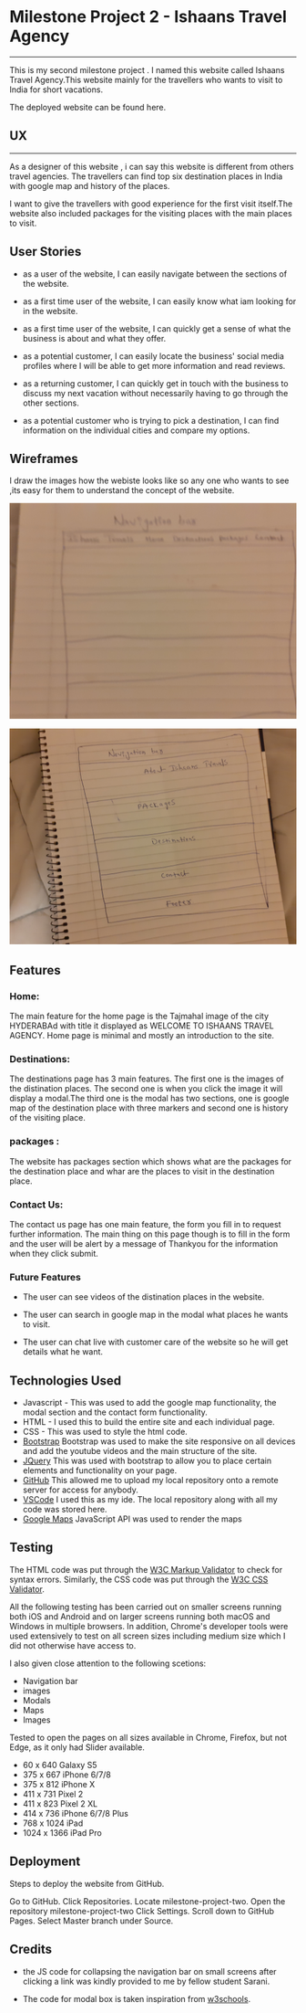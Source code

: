 

#  Milestone Project 2 - Ishaans Travel Agency  
----------------------------------------------------------------------------

This is my second milestone project . I named this website called Ishaans Travel Agency.This 
website mainly for the travellers who wants to visit to India for short vacations.

The deployed website can be found here.

## UX
----------------------------------------------------------------------------------

As a designer of this website , i can say this website is different from others travel agencies.
The travellers can find top six destination places in India with google map and history of the 
places.

I want to give the travellers with good experience for the first visit itself.The website
also included packages for the visiting places with the main places to visit.

## User Stories
* as a user of the website, I can easily navigate between the sections of the website.

* as a first time user of the website, I can easily know what iam looking for in the website.

* as a first time user of the website, I can quickly get a sense of what the business is about
  and what they offer.

* as a potential customer, I can easily locate the business' social media profiles where I
 will be able to get more information and read reviews.

* as a returning customer, I can quickly get in touch with the business to discuss my next vacation
 without necessarily having to go through the other sections.

* as a potential customer who is trying to pick a destination, I can find information on the
 individual cities and compare my options.

## Wireframes

I draw the images how the webiste looks like so any one who wants to see ,its easy for them 
to understand the concept of the website.

![Navigation bar](images/wireframe.jpg)

![website concept](images/wireframe2.jpg)

## Features
### Home:
The main feature for the home page is the Tajmahal image of the city HYDERABAd with title it 
displayed as WELCOME TO ISHAANS TRAVEL AGENCY. 
Home page is minimal and mostly an introduction to the site.

### Destinations:
The destinations page has 3 main features. The first one is the images of the distination places.
The second one is when you click the image it will display a modal.The third one is the modal 
has two sections, one is google map of the destination place with three markers and second one 
is history of the visiting place.

### packages :
The website has packages section which shows what are the packages for the destination place
and whar are the places to visit in the destination place.

### Contact Us:
The contact us page has one main feature, the form you fill in to request further information. 
The main thing on this  page though is to fill in the form and the user will be alert by a
 message of Thankyou for the information when  they click submit.

 ### Future Features
 * The user can see videos of the distination places in the website.

 * The user can search in google map in the modal what places he wants to visit.

 * The user can chat live with customer care of the website so he will get details
   what he want.

## Technologies Used

* Javascript - This was used to add the google map functionality, the modal section and
 the contact form functionality.
* HTML - I used this to build the entire site and each individual page.
* CSS - This was used to style the html code.
* [Bootstrap](https://getbootstrap.com/) Bootstrap was used to make the site responsive on all devices and add the youtube videos and 
   the main structure of the site.
* [JQuery](https://jquery.com/) This was used with bootstrap to allow you to place certain elements and functionality on your page.
* [GitHub](https://github.com/) This allowed me to upload my local repository onto a remote server for access for anybody.
* [VSCode](https://code.visualstudio.com/) I used this as my ide. The local repository along with all my code was stored here.
* [Google Maps](https://cloud.google.com/maps-platform/maps/?utm_source=google&utm_medium=cpc&utm_campaign=FY18-Q2-global-demandgen-paidsearchonnetworkhouseads-cs-maps_contactsal_saf&utm_content=text-ad-none-none-DEV_c-CRE_267331561090-ADGP_Hybrid+%7C+AW+SEM+%7C+BKWS+~+EXA_+M:1_EMEAOt_EN_API_SQR-KWID_43700024190182920-kwd-295562633747-userloc_1012345&utm_term=KW_google%20map%20api-ST_google+map+api&gclid=Cj0KCQiApaXxBRDNARIsAGFdaB_Hb0dRUBRljLuse8LrG4XiN38_JgRvScdprtDZZGFhIDwat7-pw8UaAmXXEALw_wcB) JavaScript API was used to render the maps
   
 ## Testing

  The HTML code was put through the [W3C Markup Validator](https://validator.w3.org/) to check for syntax errors. Similarly, the CSS code was put
   through the [W3C CSS Validator](https://jigsaw.w3.org/css-validator/).

   All the following testing has been carried out on smaller screens running both iOS and Android 
   and on larger screens running both macOS and Windows in multiple browsers. In addition, 
   Chrome's developer tools were used extensively to test on all screen sizes including medium 
   size which I did not otherwise have access to.

   I also given close attention to the following scetions:

   * Navigation bar
   * images
   * Modals
   * Maps
   * Images
   
  Tested to open the pages on all sizes available in Chrome, Firefox, but not Edge, as it
   only had Slider available.

* 60 x 640 Galaxy S5
* 375 x 667 iPhone 6/7/8
* 375 x 812 iPhone X
* 411 x 731 Pixel 2
* 411 x 823 Pixel 2 XL
* 414 x 736 iPhone 6/7/8 Plus
* 768 x 1024 iPad
* 1024 x 1366 iPad Pro

## Deployment

Steps to deploy the website from GitHub.

Go to GitHub.
Click Repositories.
Locate milestone-project-two.
Open the repository milestone-project-two
Click Settings.
Scroll down to GitHub Pages.
Select Master branch under Source.

## Credits

* the JS code for collapsing the navigation bar on small screens after clicking a link was 
kindly provided to me by fellow student Sarani.

* The code for modal box is taken inspiration from [w3schools](https://www.w3schools.com/).


  











